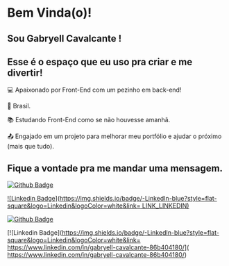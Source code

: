 # Bem Vinda(o)!

## Sou Gabryell Cavalcante !
## Esse é o espaço que eu uso pra criar e me divertir!

:computer: Apaixonado por Front-End com um pezinho em back-end!

:house_with_garden: Brasil.

:books: Estudando Front-End como se não houvesse amanhã.

:outbox_tray: Engajado em um projeto para melhorar meu portfólio e ajudar o próximo (mais que tudo).

## Fique a vontade pra me mandar uma mensagem.

[![Github Badge](https://img.shields.io/badge/-Github-000?style=flat-square&logo=Github&logoColor=white&link=LINK_GIT)](LINK_GIT)

[![Linkedin Badge](https://img.shields.io/badge/-LinkedIn-blue?style=flat-square&logo=Linkedin&logoColor=white&link= LINK_LINKEDIN)]( LINK_LINKEDIN)



[![Github Badge](https://img.shields.io/badge/-Github-000?style=flat-square&logo=Github&logoColor=white&link=github.com/GabryellCavalcante)](github.com/GabryellCavalcante)

[![Linkedin Badge](https://img.shields.io/badge/-LinkedIn-blue?style=flat-square&logo=Linkedin&logoColor=white&link= https://www.linkedin.com/in/gabryell-cavalcante-86b404180/]( https://www.linkedin.com/in/gabryell-cavalcante-86b404180/)
